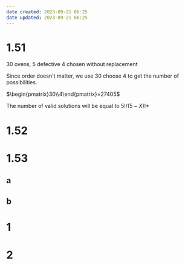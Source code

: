 ```yaml
---
date created: 2023-09-21 06:25
date updated: 2023-09-21 06:25
---
```


# 1.51

30 ovens, 5 defective
4 chosen without replacement

Since order doesn't matter, we use 30 choose 4 to get the number of possibilities.

$\begin{pmatrix}30\\4\end{pmatrix}=27405$

The number of valid solutions will be equal to $5!/(5-X)!*$

# 1.52

# 1.53

## a

## b

# 1

# 2
